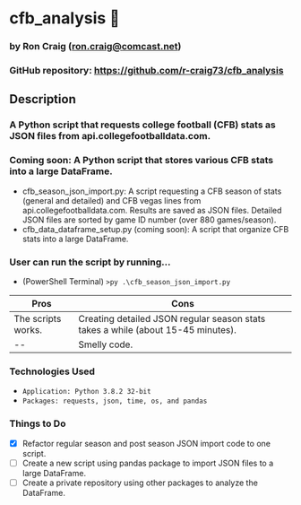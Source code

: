 # cfb_analysis :football:

### by Ron Craig (ron.craig@comcast.net)
### GitHub repository: https://github.com/r-craig73/cfb_analysis

## Description
### A Python script that requests college football (CFB) stats as JSON files from api.collegefootballdata.com.
### Coming soon: A Python script that stores various CFB stats into a large DataFrame.

* cfb_season_json_import.py: A script requesting a CFB season of stats (general and detailed) and CFB vegas lines from api.collegefootballdata.com.  Results are saved as JSON files.  Detailed JSON files are sorted by game ID number (over 880 games/season).
* cfb_data_dataframe_setup.py (coming soon): A script that organize CFB stats into a large DataFrame.

### User can run the script by running...
* (PowerShell Terminal) ```>py .\cfb_season_json_import.py```

Pros | Cons 
-----| -----
The scripts works. | Creating detailed JSON regular season stats takes a while (about 15-45 minutes).
--   | Smelly code.

### Technologies Used
* ```Application: Python 3.8.2 32-bit```
* ```Packages: requests, json, time, os, and pandas```

### Things to Do
- [x] Refactor regular season and post season JSON import code to one script.
- [ ] Create a new script using pandas package to import JSON files to a large DataFrame.
- [ ] Create a private repository using other packages to analyze the DataFrame.
